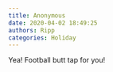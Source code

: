 ```yaml
---
title: Anonymous
date: 2020-04-02 18:49:25
authors: Ripp
categories: Holiday
---
```


 Yea! Football butt tap for you!